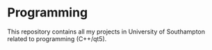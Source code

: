 # Programming

This repository contains all my projects in University of Southampton related to programming (C++/qt5).
